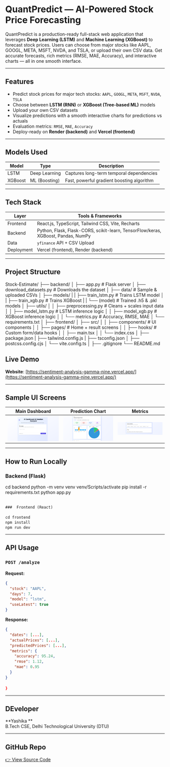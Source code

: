 # QuantPredict — AI-Powered Stock Price Forecasting

QuantPredict is a production-ready full-stack web application that leverages **Deep Learning (LSTM)** and **Machine Learning (XGBoost)** to forecast stock prices. Users can choose from major stocks like AAPL, GOOGL, META, MSFT, NVDA, and TSLA, or upload their own CSV data.
Get accurate forecasts, rich metrics (RMSE, MAE, Accuracy), and interactive charts — all in one smooth interface.

---

## Features

-  Predict stock prices for major tech stocks: `AAPL`, `GOOGL`, `META`, `MSFT`, `NVDA`, `TSLA`
-  Choose between **LSTM (RNN)** or **XGBoost (Tree-based ML)** models
-  Upload your own CSV datasets
-  Visualize predictions with a smooth interactive charts for predictions vs actuals
-  Evaluation metrics: `RMSE`, `MAE`, `Accuracy`
-  Deploy-ready on **Render (backend)** and **Vercel (frontend)**

---

## Models Used

| Model     | Type         | Description                                 |
|-----------|--------------|---------------------------------------------|
| LSTM      | Deep Learning | Captures long-term temporal dependencies    |
| XGBoost   | ML (Boosting) | Fast, powerful gradient boosting algorithm  |

---

## Tech Stack

| Layer     | Tools & Frameworks                                 |
|-----------|----------------------------------------------------|
| Frontend  | React.js, TypeScript, Tailwind CSS, Vite, Recharts     |
| Backend   | Python, Flask, Flask-CORS, scikit-learn, TensorFlow/keras, XGBoost, Pandas, NumPy   |
| Data      | `yfinance` API + CSV Upload                        |
| Deployment| Vercel (frontend), Render (backend)                |

---

##  Project Structure

Stock-Estimate/
├── backend/
│   ├── app.py                      # Flask server
│   ├── download_datasets.py        # Downloads the dataset
│   ├── data/                       # Sample & uploaded CSVs
│   ├── models/ 
|   |   ├── train_lstm.py           # Trains LSTM model
│   |   ├── train_xgb.py            # Trains XGBoost 
|   |   └── (model)                 # Trained .h5 & .pkl models
│   ├── utils/
│   │   ├── preprocessing.py        # Cleans + scales input data
│   │   ├── model_lstm.py           # LSTM inference logic
│   │   ├── model_xgb.py            # XGBoost inference logic
│   │   └── metrics.py              # Accuracy, RMSE, MAE
│   └── requirements.txt
│
├── frontend/
│   ├── src/
│   │   ├── components/             # UI components
│   │   ├── pages/                  # Home + result screens
│   │   ├── hooks/                  # Custom form/data hooks
│   │   ├── main.tsx
│   │   └── index.css
│   ├── package.json
|   ├── tailwind.config.js
|   ├── tsconfig.json
│   ├── postcss.config.cjs
│   └── vite.config.ts
│
├── .gitignore
└── README.md 


##  Live Demo

 **Website**: [https://sentiment-analysis-gamma-nine.vercel.app/](https://sentiment-analysis-gamma-nine.vercel.app/)  

---

##  Sample UI Screens

| Main Dashboard | Prediction Chart  | Metrics |
|----------------|-------------------|---------|
| ![UI Screenshot1](https://github.com/yashika-ranjan/Sentiment_Analysis/blob/main/frontend/public/Screenshot%201.png)| ![UI Screenshot2](https://github.com/yashika-ranjan/Sentiment_Analysis/blob/main/frontend/public/Screenshot%202.png)|![UI Screenshot3](https://github.com/yashika-ranjan/Sentiment_Analysis/blob/main/frontend/public/Screenshot%203.png)|


---

##  How to Run Locally

###  Backend (Flask)

cd backend
python -m venv venv
venv/Scripts/activate
pip install -r requirements.txt
python app.py
```

###  Frontend (React)

cd frontend
npm install
npm run dev
```

---

##  API Usage

### `POST /analyze`
**Request:**
```json
{
  "stock": "AAPL",
  "days": 7,
  "model": "lstm",
  "useLatest": true
}

```

**Response:**
```json
{
  "dates": [...],
  "actualPrices": [...],
  "predictedPrices": [...],
  "metrics": {
    "accuracy": 95.24,
    "rmse": 1.12,
    "mae": 0.95
  }
}

}
```

---

##  DEveloper

**Yashika **  
 B.Tech CSE, Delhi Technological University (DTU)

---

##  GitHub Repo

[👉 View Source Code](https://github.com/yashika-ranjan/Sentiment_Analysis)
